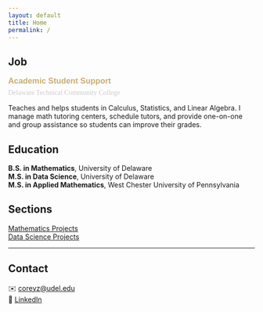 ```yaml
---
layout: default
title: Home
permalink: /
---
```




<!-- Job “card” with custom styling -->
## Job

<h3 style="font-family: Arial, sans-serif; margin: 0; color: #c9ad70;">
  Academic Student Support
</h3>
<p style="font-family: Georgia, serif; margin: 0.5em 0; color: #ccc;">
  Delaware Technical Community College
</p>


Teaches and helps students in Calculus, Statistics, and Linear Algebra. I manage math tutoring centers, schedule tutors, and provide one-on-one and group assistance so students can improve their grades.



## Education

**B.S. in Mathematics**, University of Delaware  
**M.S. in Data Science**, University of Delaware  
**M.S. in Applied Mathematics**, West Chester University of Pennsylvania





## Sections

 [Mathematics Projects](math/)  
 [Data Science Projects](data-science/)
 
---





## Contact

✉️ [coreyz@udel.edu](mailto:coreyz@udel.edu)  
🔗 [LinkedIn](https://www.linkedin.com/in/corey-zhang-m-s/)
